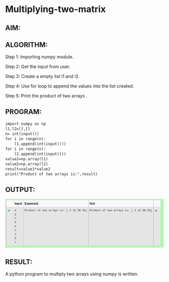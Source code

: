 # Multiplying-two-matrix

## AIM:

## ALGORITHM:
Step 1:
Importing numpy module.

Step 2:
Get the input from user.

Step 3:
Create a empty list l1 and l2.

Step 4:
Use for loop to append the values into the list created.

Step 5:
Print the product of two arrays .


## PROGRAM: 
```
import numpy as np
l1,l2=[],[]
n= int(input())
for i in range(n):
    l1.append(int(input()))
for i in range(n):
    l2.append(int(input()))
value1=np.array(l1)
value2=np.array(l2)
result=value1*value2
print("Product of two arrays is:",result)
```

## OUTPUT:
![output](./ren.png)

## RESULT:
A python program to multiply two arrays using numpy is written.

